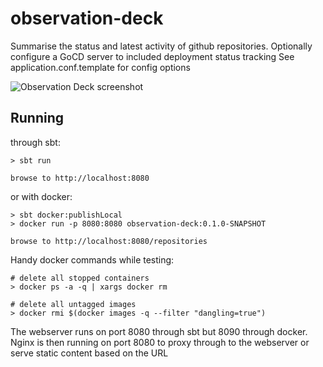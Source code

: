 # observation-deck

Summarise the status and latest activity of github repositories.
Optionally configure a GoCD server to included deployment status tracking
See application.conf.template for config options

![Observation Deck screenshot](https://github.com/insano10/observation-deck/blob/master/dash_pic.png)

## Running

through sbt:

    > sbt run
    
    browse to http://localhost:8080

or with docker:

    > sbt docker:publishLocal
    > docker run -p 8080:8080 observation-deck:0.1.0-SNAPSHOT
    
    browse to http://localhost:8080/repositories

Handy docker commands while testing:

    # delete all stopped containers
    > docker ps -a -q | xargs docker rm

    # delete all untagged images
    > docker rmi $(docker images -q --filter "dangling=true")
    

The webserver runs on port 8080 through sbt but 8090 through docker.
Nginx is then running on port 8080 to proxy through to the webserver or serve static content based on the URL
